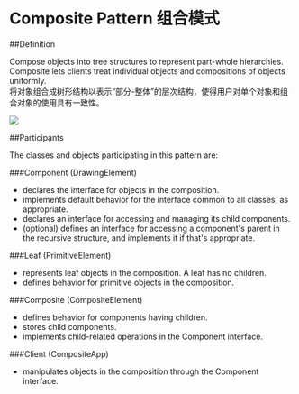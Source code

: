 # Composite Pattern 组合模式
##Definition

Compose objects into tree structures to represent part-whole hierarchies. Composite lets clients treat individual objects and compositions of objects uniformly.
<br>将对象组合成树形结构以表示“部分-整体”的层次结构，使得用户对单个对象和组合对象的使用具有一致性。

![](https://github.com/QianMo/Unity-Design-Pattern/blob/master/UML_Picture/composite.gif)


##Participants

The classes and objects participating in this pattern are:

###Component   (DrawingElement)
* declares the interface for objects in the composition.
* implements default behavior for the interface common to all classes, as appropriate.
* declares an interface for accessing and managing its child components.
* (optional) defines an interface for accessing a component's parent in the recursive structure, and implements it if that's appropriate.

###Leaf   (PrimitiveElement)
* represents leaf objects in the composition. A leaf has no children.
* defines behavior for primitive objects in the composition.

###Composite   (CompositeElement)
* defines behavior for components having children.
* stores child components.
* implements child-related operations in the Component interface.

###Client  (CompositeApp)
* manipulates objects in the composition through the Component interface.

